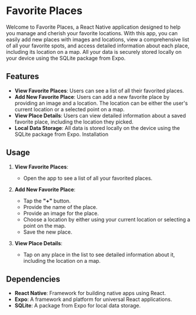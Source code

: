 # Favorite Places

Welcome to Favorite Places, a React Native application designed to help you manage and cherish your favorite locations. With this app, you can easily add new places with images and locations, view a comprehensive list of all your favorite spots, and access detailed information about each place, including its location on a map. All your data is securely stored locally on your device using the SQLite package from Expo.

## Features

- **View Favorite Places**: Users can see a list of all their favorited places.
- **Add New Favorite Place**: Users can add a new favorite place by providing an image and a location. The location can be either the user's current location or a selected point on a map.
- **View Place Details**: Users can view detailed information about a saved favorite place, including the location they picked.
- **Local Data Storage**: All data is stored locally on the device using the SQLite package from Expo.
  Installation

## Usage

1. **View Favorite Places**:
   - Open the app to see a list of all your favorited places.
2. **Add New Favorite Place**:

   - Tap the **"+"** button.
   - Provide the name of the place.
   - Provide an image for the place.
   - Choose a location by either using your current location or selecting a point on the map.
   - Save the new place.

3. **View Place Details**:
   - Tap on any place in the list to see detailed information about it, including the location on a map.

## Dependencies

- **React Native**: Framework for building native apps using React.
- **Expo**: A framework and platform for universal React applications.
- **SQLite**: A package from Expo for local data storage.
